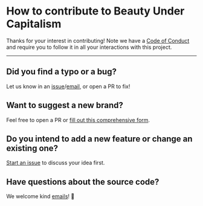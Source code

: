 # How to contribute to Beauty Under Capitalism

Thanks for your interest in contributing! Note we have a [Code of Conduct](https://github.com/skullface/beauty-under-capitalism/blob/master/CODE_OF_CONDUCT.md) and require you to follow it in all your interactions with this project.

---

## Did you find a typo or a bug?
Let us know in an  [issue](https://github.com/skullface/beauty-under-capitalism/issues/new)/[email](http://beautyundercapitalism.com/faq), or open a PR to fix!

## Want to suggest a new brand?
Feel free to open a PR or [fill out this comprehensive form](https://goo.gl/forms/JaJgloVDdTACgWXV2).

## Do you intend to add a new feature or change an existing one?
[Start an issue](https://github.com/skullface/beauty-under-capitalism/issues/new) to discuss your idea first.

## Have questions about the source code?
We welcome kind [emails](mailto:hi@beautyundercapitalism.com)! 💌
